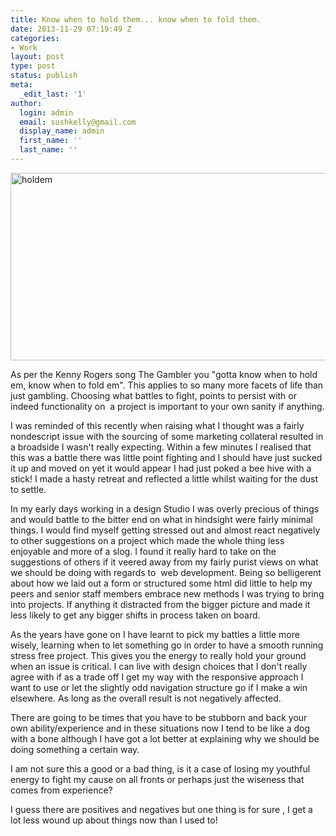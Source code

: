 ```yaml
---
title: Know when to hold them... know when to fold them.
date: 2013-11-29 07:19:49 Z
categories:
- Work
layout: post
type: post
status: publish
meta:
  _edit_last: '1'
author:
  login: admin
  email: sushkelly@gmail.com
  display_name: admin
  first_name: ''
  last_name: ''
---
```


<p><a href="http://www.sushkelly.co.uk/old/wp-content/uploads/2013/11/holdem.jpg"><img class="aligncenter size-full wp-image-559" alt="holdem" src="{{ site.baseurl }}/assets/holdem.jpg" width="1000" height="300" /></a></p>
<p>As per the Kenny Rogers song The Gambler you "gotta know when to hold em, know when to fold em". This applies to so many more facets of life than just gambling. Choosing what battles to fight, points to persist with or indeed functionality on  a project is important to your own sanity if anything.<!--more--></p>
<p>I was reminded of this recently when raising what I thought was a fairly nondescript issue with the sourcing of some marketing collateral resulted in a broadside I wasn't really expecting. Within a few minutes I realised that this was a battle there was little point fighting and I should have just sucked it up and moved on yet it would appear I had just poked a bee hive with a stick! I made a hasty retreat and reflected a little whilst waiting for the dust to settle.</p>
<p>In my early days working in a design Studio I was overly precious of things and would battle to the bitter end on what in hindsight were fairly minimal things. I would find myself getting stressed out and almost react negatively to other suggestions on a project which made the whole thing less enjoyable and more of a slog. I found it really hard to take on the suggestions of others if it veered away from my fairly purist views on what we should be doing with regards to  web development. Being so belligerent about how we laid out a form or structured some html did little to help my peers and senior staff members embrace new methods I was trying to bring into projects. If anything it distracted from the bigger picture and made it less likely to get any bigger shifts in process taken on board.</p>
<p>As the years have gone on I have learnt to pick my battles a little more wisely, learning when to let something go in order to have a smooth running stress free project. This gives you the energy to really hold your ground when an issue is critical. I can live with design choices that I don't really agree with if as a trade off I get my way with the responsive approach I want to use or let the slightly odd navigation structure go if I make a win elsewhere. As long as the overall result is not negatively affected.</p>
<p>There are going to be times that you have to be stubborn and back your own ability/experience and in these situations now I tend to be like a dog with a bone although I have got a lot better at explaining why we should be doing something a certain way.</p>
<p>I am not sure this a good or a bad thing, is it a case of losing my youthful energy to fight my cause on all fronts or perhaps just the wiseness that comes from experience?</p>
<p>I guess there are positives and negatives but one thing is for sure , I get a lot less wound up about things now than I used to!</p>
